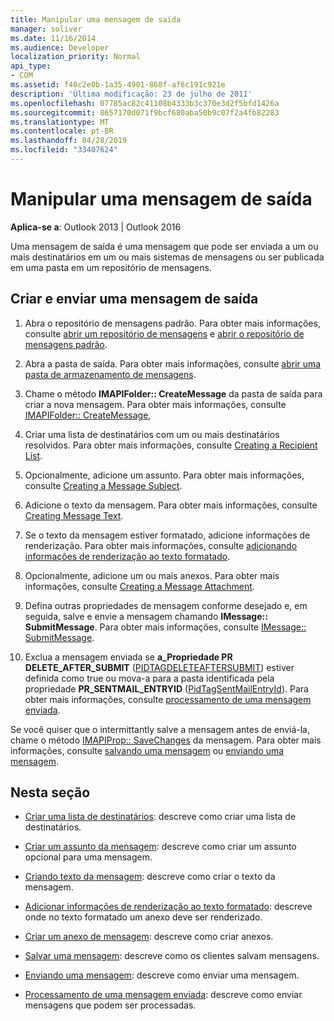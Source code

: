 ```yaml
---
title: Manipular uma mensagem de saída
manager: soliver
ms.date: 11/16/2014
ms.audience: Developer
localization_priority: Normal
api_type:
- COM
ms.assetid: f40c2e0b-1a35-4901-868f-af6c191c921e
description: 'Última modificação: 23 de julho de 2011'
ms.openlocfilehash: 07785ac82c41108b4333b3c370e3d2f5bfd1426a
ms.sourcegitcommit: 8657170d071f9bcf680aba50b9c07f2a4fb82283
ms.translationtype: MT
ms.contentlocale: pt-BR
ms.lasthandoff: 04/28/2019
ms.locfileid: "33407624"
---
```

# <a name="handling-an-outgoing-message"></a>Manipular uma mensagem de saída

**Aplica-se a**: Outlook 2013 | Outlook 2016 
  
Uma mensagem de saída é uma mensagem que pode ser enviada a um ou mais destinatários em um ou mais sistemas de mensagens ou ser publicada em uma pasta em um repositório de mensagens.
  
## <a name="create-and-send-an-outgoing-message"></a>Criar e enviar uma mensagem de saída
  
1. Abra o repositório de mensagens padrão. Para obter mais informações, consulte [abrir um repositório de mensagens](opening-a-message-store.md) e [abrir o repositório de mensagens padrão](opening-the-default-message-store.md).
    
2. Abra a pasta de saída. Para obter mais informações, consulte [abrir uma pasta de armazenamento de mensagens](opening-a-message-store-folder.md).
    
3. Chame o método **IMAPIFolder:: CreateMessage** da pasta de saída para criar a nova mensagem. Para obter mais informações, consulte [IMAPIFolder:: CreateMessage](imapifolder-createmessage.md),
    
4. Criar uma lista de destinatários com um ou mais destinatários resolvidos. Para obter mais informações, consulte [Creating a Recipient List](creating-a-recipient-list.md).
    
5. Opcionalmente, adicione um assunto. Para obter mais informações, consulte [Creating a Message Subject](creating-a-message-subject.md).
    
6. Adicione o texto da mensagem. Para obter mais informações, consulte [Creating Message Text](creating-message-text.md).
    
7. Se o texto da mensagem estiver formatado, adicione informações de renderização. Para obter mais informações, consulte [adicionando informações de renderização ao texto formatado](adding-rendering-information-to-formatted-text.md).
    
8. Opcionalmente, adicione um ou mais anexos. Para obter mais informações, consulte [Creating a Message Attachment](creating-a-message-attachment.md).
    
9. Defina outras propriedades de mensagem conforme desejado e, em seguida, salve e envie a mensagem chamando **IMessage:: SubmitMessage**. Para obter mais informações, consulte [IMessage:: SubmitMessage](imessage-submitmessage.md).
    
10. Exclua a mensagem enviada se **a\_Propriedade PR DELETE_AFTER_SUBMIT** ([PIDTAGDELETEAFTERSUBMIT](pidtagdeleteaftersubmit-canonical-property.md)) estiver definida como true ou mova-a para a pasta identificada pela propriedade **PR_SENTMAIL_ENTRYID** ([PidTagSentMailEntryId](pidtagsentmailentryid-canonical-property.md)). Para obter mais informações, consulte [processamento de uma mensagem enviada](processing-a-sent-message.md).
    
Se você quiser que o intermittantly salve a mensagem antes de enviá-la, chame o método [IMAPIProp:: SaveChanges](imapiprop-savechanges.md) da mensagem. Para obter mais informações, consulte [salvando uma mensagem](saving-a-message.md) ou [enviando uma mensagem](sending-a-message.md). 
  
## <a name="in-this-section"></a>Nesta seção

- [Criar uma lista de destinatários](creating-a-recipient-list.md): descreve como criar uma lista de destinatários.
    
- [Criar um assunto da mensagem](creating-a-message-subject.md): descreve como criar um assunto opcional para uma mensagem.
    
- [Criando texto da mensagem](creating-message-text.md): descreve como criar o texto da mensagem.
    
- [Adicionar informações de renderização ao texto formatado](adding-rendering-information-to-formatted-text.md): descreve onde no texto formatado um anexo deve ser renderizado.
    
- [Criar um anexo de mensagem](creating-a-message-attachment.md): descreve como criar anexos.
    
- [Salvar uma mensagem](saving-a-message.md): descreve como os clientes salvam mensagens.
    
- [Enviando uma mensagem](sending-a-message.md): descreve como enviar uma mensagem.
    
- [Processamento de uma mensagem enviada](processing-a-sent-message.md): descreve como enviar mensagens que podem ser processadas.
    

